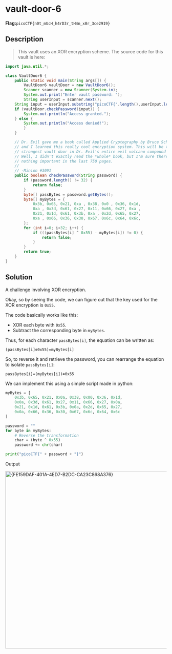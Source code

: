 # vault-door-6
__Flag:__`picoCTF{n0t_mUcH_h4rD3r_tH4n_x0r_3ce2919}`

## Description
> This vault uses an XOR encryption scheme. The source code for this vault is here:
```java
import java.util.*;

class VaultDoor6 {
    public static void main(String args[]) {
        VaultDoor6 vaultDoor = new VaultDoor6();
        Scanner scanner = new Scanner(System.in);
        System.out.print("Enter vault password: ");
        String userInput = scanner.next();
	String input = userInput.substring("picoCTF{".length(),userInput.length()-1);
	if (vaultDoor.checkPassword(input)) {
	    System.out.println("Access granted.");
	} else {
	    System.out.println("Access denied!");
        }
    }

    // Dr. Evil gave me a book called Applied Cryptography by Bruce Schneier,
    // and I learned this really cool encryption system. This will be the
    // strongest vault door in Dr. Evil's entire evil volcano compound for sure!
    // Well, I didn't exactly read the *whole* book, but I'm sure there's
    // nothing important in the last 750 pages.
    //
    // -Minion #3091
    public boolean checkPassword(String password) {
        if (password.length() != 32) {
            return false;
        }
        byte[] passBytes = password.getBytes();
        byte[] myBytes = {
            0x3b, 0x65, 0x21, 0xa , 0x38, 0x0 , 0x36, 0x1d,
            0xa , 0x3d, 0x61, 0x27, 0x11, 0x66, 0x27, 0xa ,
            0x21, 0x1d, 0x61, 0x3b, 0xa , 0x2d, 0x65, 0x27,
            0xa , 0x66, 0x36, 0x30, 0x67, 0x6c, 0x64, 0x6c,
        };
        for (int i=0; i<32; i++) {
            if (((passBytes[i] ^ 0x55) - myBytes[i]) != 0) {
                return false;
            }
        }
        return true;
    }
}
```

## Solution
A challenge involving XOR encryption.

Okay, so by seeing the code, we can figure out that the key used for the XOR encryption is `0x55`. 

The code basically works like this:
* XOR each byte with `0x55`.
* Subtract the corresponding byte in `myBytes`.

Thus, for each character `passBytes[i]`, the equation can be written as:
  
  `(passBytes[i]⊕0x55)=myBytes[i]`

So, to reverse it and retrieve the password, you can rearrange the equation to isolate `passBytes[i]`:
  
  `passBytes[i]=(myBytes[i])⊕0x55`

We can implement this using a simple script made in python:
```python
myBytes = [
    0x3b, 0x65, 0x21, 0x0a, 0x38, 0x00, 0x36, 0x1d,
    0x0a, 0x3d, 0x61, 0x27, 0x11, 0x66, 0x27, 0x0a,
    0x21, 0x1d, 0x61, 0x3b, 0x0a, 0x2d, 0x65, 0x27,
    0x0a, 0x66, 0x36, 0x30, 0x67, 0x6c, 0x64, 0x6c
]

password = ""
for byte in myBytes:
    # Reverse the transformation
    char = (byte ^ 0x55)
    password += chr(char)

print("picoCTF{" + password + "}")
```

Output

<img width="554" alt="{FE159DAF-401A-4ED7-B2DC-CA23C868A376}" src="https://github.com/user-attachments/assets/b63ee1eb-0e1e-4786-b189-73ddcd6d2337">

